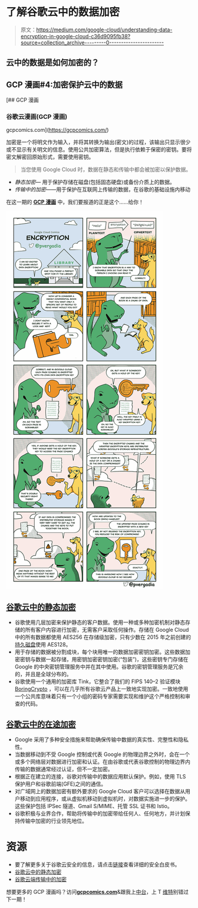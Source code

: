 # 了解谷歌云中的数据加密

> 原文：<https://medium.com/google-cloud/understanding-data-encryption-in-google-cloud-c36d9095fb38?source=collection_archive---------0----------------------->

## 云中的数据是如何加密的？

## GCP 漫画#4:加密保护云中的数据

[](https://gcpcomics.com/) [## GCP 漫画

### 谷歌云漫画(GCP 漫画)

gcpcomics.com](https://gcpcomics.com/) 

加密是一个将明文作为输入，并将其转换为输出(密文)的过程，该输出只显示很少或不显示有关明文的信息。使用公共加密算法，但是执行依赖于保密的密钥。要将密文解密回原始形式，需要使用密钥。

> 当您使用 Google Cloud 时，数据在静态和传输中都会被加密以保护数据。

*   *静态加密—* 用于保护存储在磁盘(包括固态硬盘)或备份介质上的数据。
*   *传输中的加密*——用于保护在互联网上传输的数据，在谷歌的基础设施内移动

在这一期的 [**GCP 漫画**](https://gcpcomics.com/) 中，我们要报道的正是这个……给你！

![](img/c65047856d690db9bfe4951003166673.png)

## [谷歌云中的静态加密](https://cloud.google.com/security/encryption-at-rest/default-encryption)

*   谷歌使用几层加密来保护静态的客户数据。使用一种或多种加密机制对静态存储的所有客户内容进行加密，无需客户采取任何操作。存储在 Google Cloud 中的所有数据都使用 AES256 在存储级加密，只有少数在 2015 年之前创建的[持久磁盘](https://cloud.google.com/persistent-disk)使用 AES128。
*   用于存储的数据被分割成块，每个块用唯一的数据加密密钥加密。这些数据加密密钥与数据一起存储，用密钥加密密钥加密(“包装”)，这些密钥专门存储在 Google 的中央密钥管理服务中并在其中使用。谷歌的密钥管理服务是冗余的，并且是全球分布的。
*   谷歌使用一个通用的加密库 Tink，它整合了我们的 FIPS 140–2 验证模块 [BoringCrypto](https://csrc.nist.gov/projects/cryptographic-module-validation-program/Certificate/3318) ，可以在几乎所有谷歌云产品上一致地实现加密。一致地使用一个公共库意味着只有一个小组的密码专家需要实现和维护这个严格控制和审查的代码。

## [谷歌云中的在途加密](https://cloud.google.com/security/encryption-in-transit)

*   Google 采用了多种安全措施来帮助确保传输中数据的真实性、完整性和隐私性。
*   当数据移动到不受 Google 控制或代表 Google 的物理边界之外时，会在一个或多个网络层对数据进行加密和认证。在由谷歌或代表谷歌控制的物理边界内传输的数据通常经过认证，但不一定加密。
*   根据正在建立的连接，谷歌对传输中的数据应用默认保护。例如，使用 TLS 保护用户和谷歌前端(GFE)之间的通信。
*   对广域网上的数据加密有额外要求的 Google Cloud 客户可以选择在数据从用户移动到应用程序，或从虚拟机移动到虚拟机时，对数据实施进一步的保护。这些保护包括 IPSec 隧道、Gmail S/MIME、托管 SSL 证书和 Istio。
*   谷歌积极与业界合作，帮助将传输中的加密带给任何人、任何地方，并计划保持传输中加密的行业领先地位。

# 资源

*   要了解更多关于谷歌云安全的信息，请点击[链接](https://cloud.google.com/security/overview/whitepaper)查看详细的安全白皮书。
*   [谷歌云中的静态加密](https://cloud.google.com/security/encryption-at-rest/default-encryption)
*   [谷歌云端传输中的加密](https://cloud.google.com/security/encryption-in-transit)

想要更多的 GCP 漫画吗？访问[**gcpcomics.com**](https://gcpcomics.com/)&跟我上[中台](/@pvergadia/)，上 T [维特](https://twitter.com/pvergadia)别错过下一期！